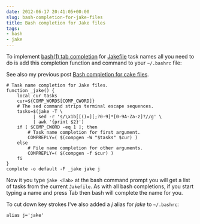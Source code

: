 ```yaml
---
date: 2012-06-17 20:41:05+00:00
slug: bash-completion-for-jake-files
title: Bash completion for Jake files
tags:
- bash
- jake
---
```


To implement [bash(1) tab completion](http://www.gnu.org/software/bash/manual/html_node/Programmable-Completion.html#Programmable-Completion) for [Jakefile](https://github.com/mde/jake) task names all you need to do is add this completion function and command to your `~/.bashrc` file:

<!--more-->

See also my previous post [Bash completion for cake files](https://srackham.wordpress.com/2011/11/01/bash-completion-for-cake-files/).

    # Task name completion for Jake files.
    function _jake() {
        local cur tasks
        cur=${COMP_WORDS[COMP_CWORD]}
        # The sed command strips terminal escape sequences.
        tasks=$(jake -T \
              | sed -r 's/\x1b[[()=][;?0-9]*[0-9A-Za-z]?//g' \
              | awk '{print $2}')
        if [ $COMP_CWORD -eq 1 ]; then
            # Task name completion for first argument.
            COMPREPLY=( $(compgen -W "$tasks" $cur) )
        else
            # File name completion for other arguments.
            COMPREPLY=( $(compgen -f $cur) )
        fi
    }
    complete -o default -F _jake jake j


Now it you type `jake <Tab>` at the bash command prompt you will get a list of tasks from the current `Jakefile`.  As with all bash completions, if you start typing a name and press Tab then bash will complete the name for you.

To cut down key strokes I've also added a _j_ alias for _jake_ to `~/.bashrc`:

    alias j='jake'
